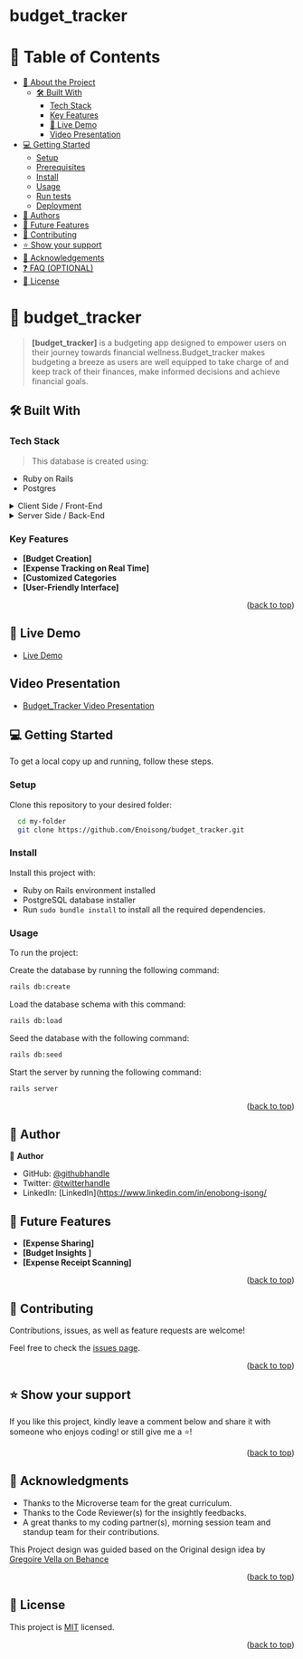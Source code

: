   # budget_tracker
  
  <a name="readme-top"></a>
 # 📗 Table of Contents
- [📖 About the Project](#aboVut-project)
  - [🛠 Built With](#built-with)
    - [Tech Stack](#tech-stack) 
    - [Key Features](#key-features) 
    - [🚀 Live Demo ](#-live-demo-)
    - [Video Presentation ](#video-presentation-)
- [💻 Getting Started](#getting-started)
  - [Setup](#setup)
  - [Prerequisites](#prerequisites)
  - [Install](#install)
  - [Usage](#usage)
  - [Run tests](#run-tests)
  - [Deployment](#triangular_flag_on_post-deployment)
- [👥 Authors](#authors)
- [🔭 Future Features](#future-features)
- [🤝 Contributing](#contributing)
- [⭐️ Show your support](#support)
- [🙏 Acknowledgements](#acknowledgements)
- [❓ FAQ (OPTIONAL)](#faq)
- [📝 License](#license)

<!-- PROJECT DESCRIPTION -->
# 📖 budget_tracker<a name="about-project"></a> 

> **[budget_tracker]** is a budgeting app designed to empower users on their journey towards financial wellness.Budget_tracker makes budgeting a breeze as users are well equipped to take charge of and keep track of their finances, make informed decisions and achieve financial goals.
 
## 🛠 Built With <a name="built-with"></a>
### Tech Stack <a name="tech-stack"></a>

 > This database is created using:
  - Ruby on Rails
  - Postgres
 
 <details>
  <summary>Client Side / Front-End</summary>
  <ul><
    <li><a href="https://https://https://gorails.com/">Ruby on Rails</a></li>
    <li><a href="https://www.w3.org/Style/CSS/">CSS</a></li>
  </ul>
</details>

<details>
  <summary>Server Side / Back-End</summary>
  <ul>
    <li><a href="https://postgresql.org/">PostgreSQL</a></li>
    <li><a href="https://render.com/">Render</a></li>
    <li><a href="https://https://gorails.com/">Rails</a></li>
  </ul>
</details>

 ### Key Features <a name="key-features"></a>
 
  - **[Budget Creation]**
  - **[Expense Tracking on Real Time]**
  - **[Customized Categories**
  - **[User-Friendly Interface]**    
  
  <p align="right">(<a href="#readme-top">back to top</a>)</p>

  <!-- LIVE DEMO -->

## 🚀 Live Demo <a name="live-demo"></a>

- [Live Demo](https://eno-s9dz.onrender.com)

<!-- Presentation -->

## Video Presentation <a name="video"></a>

- [Budget_Tracker Video Presentation](https://drive.google.com/file/d/1hNd-x1arv1Dn3acAAX-xgvWIh259F6qi/view?usp=sharing) 

 <!-- GETTING STARTED -->

## 💻 Getting Started <a name="getting-started"></a>

To get a local copy up and running, follow these steps.

### Setup

Clone this repository to your desired folder:

```sh
  cd my-folder
  git clone https://github.com/Enoisong/budget_tracker.git
```

### Install

Install this project with:
- Ruby on Rails environment installed
- PostgreSQL database installer
- Run `sudo bundle install` to install all the required dependencies.

### Usage

To run the project:

Create the database by running the following command:

```sh
rails db:create
```

Load the database schema with this command:

```sh
rails db:load
```

Seed the database with the following command:

```sh
rails db:seed
```

Start the server by running the following command:

```sh
rails server
```
<p align="right">(<a href="#readme-top">back to top</a>)</p>

<!-- AUTHORS -->
## 👥 Author <a name="author"></a>  
 
👤 **Author**
- GitHub: [@githubhandle](https://github.com/Enoisong)
- Twitter: [@twitterhandle](https://twitter.com/Enobongmisong)
- LinkedIn: [LinkedIn](https://www.linkedin.com/in/enobong-isong/ 

## 🔭 Future Features <a name="future-features"></a> 
 
- **[Expense Sharing]**
- **[Budget Insights ]**
- **[Expense Receipt Scanning]**
 
<p align="right">(<a href="#readme-top">back to top</a>)</p>

<!-- CONTRIBUTING -->

## 🤝 Contributing <a name="contributing"></a>

Contributions, issues, as well as feature requests are welcome!

Feel free to check the [issues page](../../issues/).

<p align="right">(<a href="#readme-top">back to top</a>)</p>

<!-- SUPPORT -->
## ⭐️ Show your support <a name="support"></a>

If you like this project, kindly leave a comment below and share it with
someone who enjoys coding! or still give me a ⭐️!

<p align="right">(<a href="#readme-top">back to top</a>)</p>

<!-- ACKNOWLEDGEMENTS -->
## 🙏 Acknowledgments <a name="acknowledgements"></a>
 
-	Thanks to the Microverse team for the great curriculum.
-	Thanks to the Code Reviewer(s) for the insightly feedbacks.
-	A great thanks to my coding partner(s), morning session team 
    and standup team for their contributions.
  
This Project design was guided based on the Original design idea by [Gregoire Vella on Behance](https://www.behance.net/gregoirevella)

<p align="right">(<a href="#readme-top">back to top</a>)</p>
 
## 📝 License <a name="license"></a> 

This project is [MIT](./MIT.md) licensed.

<p align="right">(<a href="#readme-top">back to top</a>)</p>

